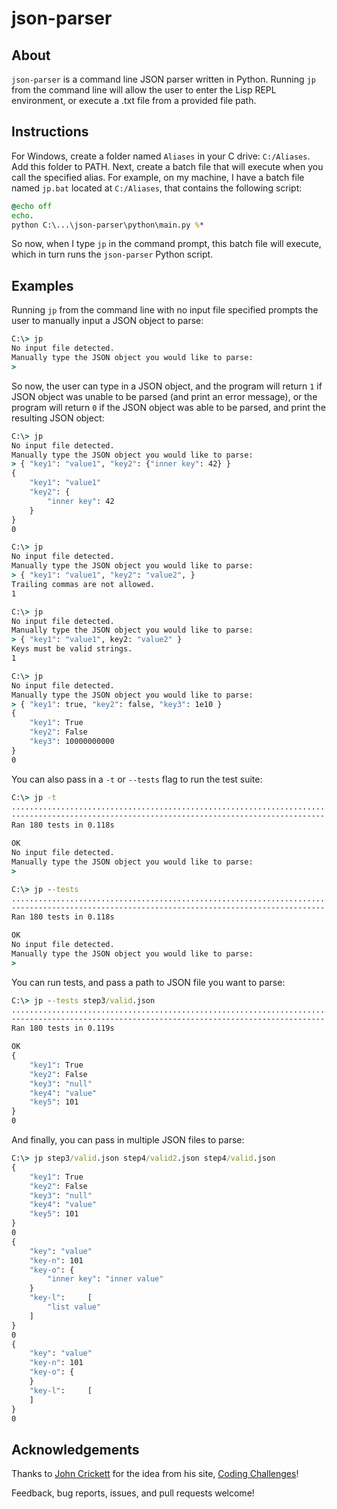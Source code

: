 # json-parser

## About
`json-parser` is a command line JSON parser written in Python. Running `jp` from the command line will allow the user to enter the Lisp REPL environment, or execute a .txt file from a provided file path. 

## Instructions
For Windows, create a folder named `Aliases` in your C drive: `C:/Aliases`. Add this folder to PATH. Next, create a batch file that will execute when you call the specified alias. For example, on my machine, I have a batch file named `jp.bat` located at `C:/Aliases`, that contains the following script:

```bat
@echo off
echo.
python C:\...\json-parser\python\main.py %*
```

So now, when I type `jp` in the command prompt, this batch file will execute, which in turn runs the `json-parser` Python script.

## Examples

Running `jp` from the command line with no input file specified prompts the user to manually input a JSON object to parse:

```cmd
C:\> jp
No input file detected.
Manually type the JSON object you would like to parse:
>
```
So now, the user can type in a JSON object, and the program will return `1` if JSON object was unable to be parsed (and print an error message), or the program will return `0` if the JSON object was able to be parsed, and print the resulting JSON object:

```cmd
C:\> jp
No input file detected.
Manually type the JSON object you would like to parse:
> { "key1": "value1", "key2": {"inner key": 42} }
{
    "key1": "value1"
    "key2": {
        "inner key": 42
    }
}
0
```
```cmd
C:\> jp
No input file detected.
Manually type the JSON object you would like to parse:
> { "key1": "value1", "key2": "value2", }
Trailing commas are not allowed.
1
```
```cmd
C:\> jp
No input file detected.
Manually type the JSON object you would like to parse:
> { "key1": "value1", key2: "value2" }
Keys must be valid strings.
1
```
```cmd
C:\> jp
No input file detected.
Manually type the JSON object you would like to parse:
> { "key1": true, "key2": false, "key3": 1e10 }
{
    "key1": True
    "key2": False
    "key3": 10000000000
}
0
```
You can also pass in a `-t` or `--tests` flag to run the test suite:
```cmd
C:\> jp -t
....................................................................................................................................................................................
----------------------------------------------------------------------
Ran 180 tests in 0.118s

OK
No input file detected.
Manually type the JSON object you would like to parse:
> 
```
```cmd
C:\> jp --tests
....................................................................................................................................................................................
----------------------------------------------------------------------
Ran 180 tests in 0.118s

OK
No input file detected.
Manually type the JSON object you would like to parse:
> 
```
You can run tests, and pass a path to JSON file you want to parse:
```cmd
C:\> jp --tests step3/valid.json
....................................................................................................................................................................................
----------------------------------------------------------------------
Ran 180 tests in 0.119s

OK
{
    "key1": True
    "key2": False
    "key3": "null"
    "key4": "value"
    "key5": 101
}
0
```
And finally, you can pass in multiple JSON files to parse:
```cmd
C:\> jp step3/valid.json step4/valid2.json step4/valid.json
{
    "key1": True
    "key2": False
    "key3": "null"
    "key4": "value"
    "key5": 101
}
0
{
    "key": "value"
    "key-n": 101
    "key-o": {
        "inner key": "inner value"
    }
    "key-l":     [
        "list value"
    ]
}
0
{
    "key": "value"
    "key-n": 101
    "key-o": {
    }
    "key-l":     [
    ]
}
0
```

## Acknowledgements
Thanks to [John Crickett](https://github.com/JohnCrickett) for the idea from his site, [Coding Challenges](https://codingchallenges.fyi/challenges/challenge-json-parser)!

Feedback, bug reports, issues, and pull requests welcome!
